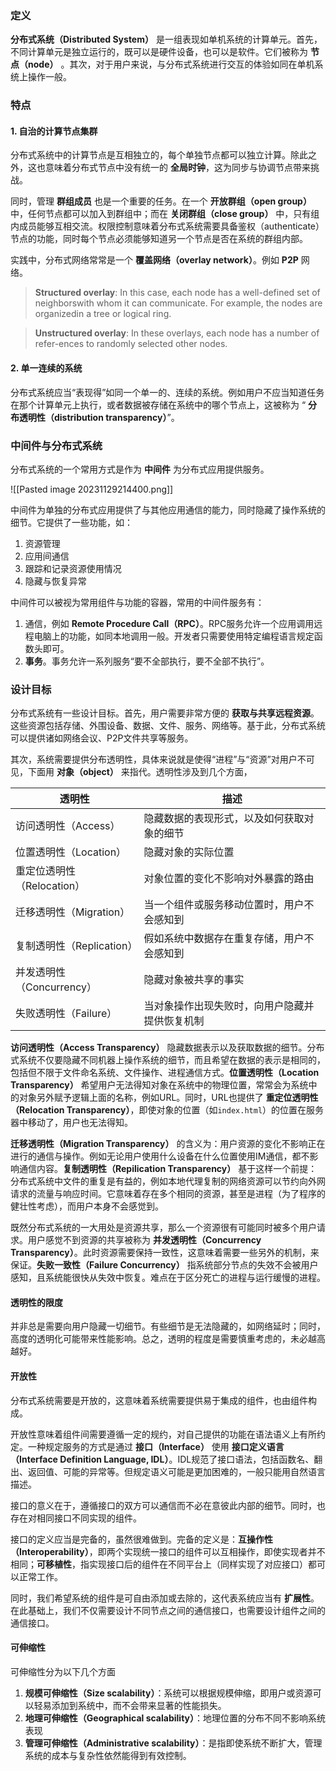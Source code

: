 ### 定义

**分布式系统（Distributed System）** 是一组表现如单机系统的计算单元。首先，不同计算单元是独立运行的，既可以是硬件设备，也可以是软件。它们被称为 **节点（node）** 。其次，对于用户来说，与分布式系统进行交互的体验如同在单机系统上操作一般。

### 特点

#### 1. 自治的计算节点集群

分布式系统中的计算节点是互相独立的，每个单独节点都可以独立计算。除此之外，这也意味着分布式节点中没有统一的 **全局时钟**，这为同步与协调节点带来挑战。

同时，管理 **群组成员** 也是一个重要的任务。在一个 **开放群组（open group）**  中，任何节点都可以加入到群组中；而在 **关闭群组（close group）** 中，只有组内成员能够互相交流。权限控制意味着分布式系统需要具备鉴权（authenticate）节点的功能，同时每个节点必须能够知道另一个节点是否在系统的群组内部。

实践中，分布式网络常常是一个 **覆盖网络（overlay network）**。例如 **P2P** 网络。

>**Structured overlay**: In this case, each node has a well-defined set of neighborswith whom it can communicate. For example, the nodes are organizedin a tree or logical ring.

>**Unstructured overlay**: In these overlays, each node has a number of refer-ences to randomly selected other nodes.

#### 2. 单一连续的系统

分布式系统应当“表现得”如同一个单一的、连续的系统。例如用户不应当知道任务在那个计算单元上执行，或者数据被存储在系统中的哪个节点上，这被称为 “ **分布透明性（distribution transparency）**”。

### 中间件与分布式系统

分布式系统的一个常用方式是作为 **中间件** 为分布式应用提供服务。

![[Pasted image 20231129214400.png]]

中间件为单独的分布式应用提供了与其他应用通信的能力，同时隐藏了操作系统的细节。它提供了一些功能，如：

1. 资源管理
2. 应用间通信
3. 跟踪和记录资源使用情况
4. 隐藏与恢复异常

中间件可以被视为常用组件与功能的容器，常用的中间件服务有：
1. 通信，例如 **Remote Procedure Call（RPC）**。RPC服务允许一个应用调用远程电脑上的功能，如同本地调用一般。开发者只需要使用特定编程语言规定函数头即可。
2. **事务**。事务允许一系列服务“要不全部执行，要不全部不执行”。


### 设计目标

分布式系统有一些设计目标。首先，用户需要非常方便的 **获取与共享远程资源**。这些资源包括存储、外围设备、数据、文件、服务、网络等。基于此，分布式系统可以提供诸如网络会议、P2P文件共享等服务。

其次，系统需要提供分布透明性，具体来说就是使得“进程”与“资源”对用户不可见，下面用 **对象（object）** 来指代。透明性涉及到几个方面，

| 透明性                     | 描述                                           |
| -------------------------- | ---------------------------------------------- |
| 访问透明性（Access）       | 隐藏数据的表现形式，以及如何获取对象的细节         |
| 位置透明性（Location）     | 隐藏对象的实际位置                             |
| 重定位透明性（Relocation） | 对象位置的变化不影响对外暴露的路由             |
| 迁移透明性（Migration）    | 当一个组件或服务移动位置时，用户不会感知到     |
| 复制透明性（Replication）  | 假如系统中数据存在重复存储，用户不会感知到     |
| 并发透明性（Concurrency）  | 隐藏对象被共享的事实                           |
| 失败透明性（Failure）      | 当对象操作出现失败时，向用户隐藏并提供恢复机制 |

**访问透明性（Access Transparency）** 隐藏数据表示以及获取数据的细节。分布式系统不仅要隐藏不同机器上操作系统的细节，而且希望在数据的表示是相同的，包括但不限于文件命名系统、文件操作、进程通信方式。**位置透明性（Location Transparency）** 希望用户无法得知对象在系统中的物理位置，常常会为系统中的对象另外赋予逻辑上面的名称，例如URL。同时，URL也提供了 **重定位透明性（Relocation Transparency）**，即使对象的位置（如`index.html`）的位置在服务器中移动了，用户也无法得知。

**迁移透明性（Migration Transparency）** 的含义为：用户资源的变化不影响正在进行的通信与操作。例如无论用户使用什么设备在什么位置使用IM通信，都不影响通信内容。**复制透明性（Repilication Transparency）** 基于这样一个前提：分布式系统中文件的重复是有益的，例如本地代理复制的网络资源可以节约向外网请求的流量与响应时间。它意味着存在多个相同的资源，甚至是进程（为了程序的健壮性考虑），而用户本身不会感觉到。

既然分布式系统的一大用处是资源共享，那么一个资源很有可能同时被多个用户请求。用户感觉不到资源的共享被称为 **并发透明性（Concurrency Transparency）**。此时资源需要保持一致性，这意味着需要一些另外的机制，来保证。**失败一致性（Failure Concurrency）** 指系统部分节点的失效不会被用户感知，且系统能很快从失效中恢复。难点在于区分死亡的进程与运行缓慢的进程。

#### 透明性的限度

并非总是需要向用户隐藏一切细节。有些细节是无法隐藏的，如网络延时；同时，高度的透明化可能带来性能影响。总之，透明的程度是需要慎重考虑的，未必越高越好。

#### 开放性

分布式系统需要是开放的，这意味着系统需要提供易于集成的组件，也由组件构成。

开放性意味着组件间需要遵循一定的规约，对自己提供的功能在语法语义上有所约定。一种规定服务的方式是通过 **接口（Interface）** 使用 **接口定义语言（Interface Definition Language, IDL）**。IDL规范了接口语法，包括函数名、翻出、返回值、可能的异常等。但规定语义可能是更加困难的，一般只能用自然语言描述。

接口的意义在于，遵循接口的双方可以通信而不必在意彼此内部的细节。同时，也存在对相同接口不同实现的组件。

接口的定义应当是完备的，虽然很难做到。完备的定义是：**互操作性（Interoperability）**，即两个实现统一接口的组件可以互相操作，即使实现者并不相同；**可移植性**，指实现接口后的组件在不同平台上（同样实现了对应接口）都可以正常工作。

同时，我们希望系统的组件是可自由添加或去除的，这代表系统应当有 **扩展性**。在此基础上，我们不仅需要设计不同节点之间的通信接口，也需要设计组件之间的通信接口。
#### 可伸缩性

可伸缩性分为以下几个方面

1. **规模可伸缩性（Size scalability）**：系统可以根据规模伸缩，即用户或资源可以轻易添加到系统中，而不会带来显著的性能损失。
2. **地理可伸缩性（Geographical scalability）**：地理位置的分布不同不影响系统表现
3. **管理可伸缩性（Administrative scalability）**：是指即使系统不断扩大，管理系统的成本与复杂性依然能得到有效控制。

